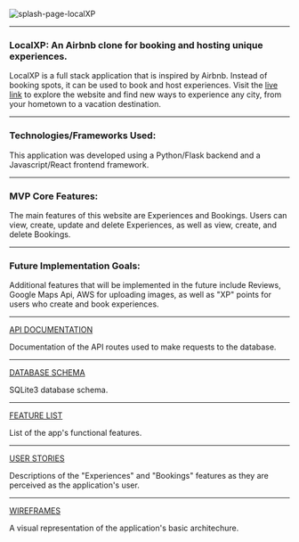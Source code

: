 ![splash-page-localXP](https://user-images.githubusercontent.com/106204127/205547760-c25afd6d-41c7-4caf-90a1-d1ba48bbadff.jpg)

***
### LocalXP: An Airbnb clone for booking and hosting unique experiences.

LocalXP is a full stack application that is inspired by Airbnb. Instead of booking spots, it can be used to book and host experiences. Visit the [live link](https://localxp.herokuapp.com/) to explore the website and find new ways to experience any city, from your hometown to a vacation destination.

***
### Technologies/Frameworks Used:
This application was developed using a Python/Flask backend and a Javascript/React frontend framework. 

***
### MVP Core Features:
The main features of this website are Experiences and Bookings. Users can view, create, update and delete Experiences, as well as view, create, and delete Bookings. 

***
### Future Implementation Goals:
Additional features that will be implemented in the future include Reviews, Google Maps Api, AWS for uploading images, as well as "XP" points for users who create and book experiences. 

***
[API DOCUMENTATION](https://github.com/jcgilb/capstone-api-project/wiki/API-Documentation)

Documentation of the API routes used to make requests to the database.

***
[DATABASE SCHEMA](https://github.com/jcgilb/capstone-api-project/wiki/Database-Schema)

SQLite3 database schema.

***
[FEATURE LIST](https://github.com/jcgilb/capstone-api-project/wiki/Feature-List)

List of the app's functional features. 

***
[USER STORIES](https://github.com/jcgilb/capstone-api-project/wiki/User-Stories)

Descriptions of the "Experiences" and "Bookings" features as they are perceived as the application's user. 

***
[WIREFRAMES](https://github.com/jcgilb/capstone-api-project/wiki/Wireframes)

A visual representation of the application's basic architechure. 
